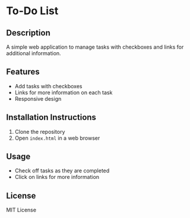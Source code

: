 # To-Do List

## Description

A simple web application to manage tasks with checkboxes and links for additional information.

## Features

- Add tasks with checkboxes
- Links for more information on each task
- Responsive design

## Installation Instructions

1. Clone the repository
2. Open `index.html` in a web browser

## Usage

- Check off tasks as they are completed
- Click on links for more information

## License

MIT License
